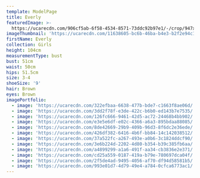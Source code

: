 ```yaml
---
template: ModelPage
title: Everly
featuredImage: >-
  https://ucarecdn.com/906cf5ab-6f58-4534-8571-73ddc92b97e1/-/crop/947x480/0,90/-/preview/
imageThumbnail: 'https://ucarecdn.com/11638605-bc6b-46ba-b4e3-b2f2e94c1538/'
firstName: Everly
collection: Girls
height: 104cm
measurementType: bust
bust: 51cm
waist: 50cm
hips: 51.5cm
size: 3-4
shoeSize: '9'
hair: Brown
eyes: Brown
imagePortfolio:
  - image: 'https://ucarecdn.com/322efbaa-6638-477b-bde7-c1663f8ae06d/'
  - image: 'https://ucarecdn.com/3dd2f78f-e3de-422c-b6b0-ed143b7e7535/'
  - image: 'https://ucarecdn.com/126fc666-9461-42d5-ac72-24468b4bb902/'
  - image: 'https://ucarecdn.com/e3e5e6df-e02c-4366-a6a3-895bdaa88085/'
  - image: 'https://ucarecdn.com/8de42669-29b9-409b-96d3-8f6dc2e36ede/'
  - image: 'https://ucarecdn.com/426df382-6416-4b6f-bb84-14c142038512/'
  - image: 'https://ucarecdn.com/37a522fc-a267-493e-a0b6-3c1824ddcf90/'
  - image: 'https://ucarecdn.com/3e6b224d-2202-4d80-b354-b39c385fb6aa/'
  - image: 'https://ucarecdn.com/a4899299-a1a6-491f-aa34-cb3836e2e371/'
  - image: 'https://ucarecdn.com/cd25a559-0187-419a-b79e-780697dca04f/'
  - image: 'https://ucarecdn.com/2f5de4ad-9495-4056-af70-df94d58581b5/'
  - image: 'https://ucarecdn.com/993e01d7-4d79-49e4-a784-0cfca6773ac1/'
---
```


